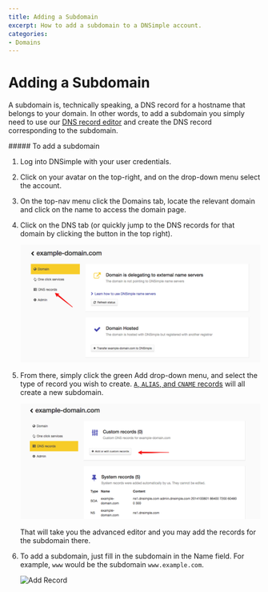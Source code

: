 ```yaml
---
title: Adding a Subdomain
excerpt: How to add a subdomain to a DNSimple account.
categories:
- Domains
---
```


# Adding a Subdomain

A subdomain is, technically speaking, a DNS record for a hostname that belongs to your domain. In other words, to add a subdomain you simply need to use our [DNS record editor](/articles/record-editor) and create the DNS record corresponding to the subdomain.

<div class="section-steps" markdown="1">
##### To add a subdomain

1.  Log into DNSimple with your user credentials.
1.  Click on your avatar on the top-right, and on the drop-down menu select the account.
1.  On the top-nav menu click the <label>Domains</label> tab, locate the relevant domain and click on the name to access the domain page.
1.  Click on the <label>DNS</label> tab (or quickly jump to the DNS records for that domain by clicking the button in the top right).

    ![DNS Tab](/files/example-domain-manage.jpg)

1.  From there, simply click the green <label>Add</label> drop-down menu, and select the type of record you wish to create. [`A`, `ALIAS`, and `CNAME` records](/articles/differences-between-a-cname-alias-url) will all create a new subdomain.

    ![Custom Records](/files/example-domain-dns.jpg)

    That will take you the advanced editor and you may add the records for the subdomain there.

1.  To add a subdomain, just fill in the subdomain in the Name field. For example, `www` would be the subdomain `www.example.com`.

    ![Add Record](/files/add-a-record.png)
</div>
